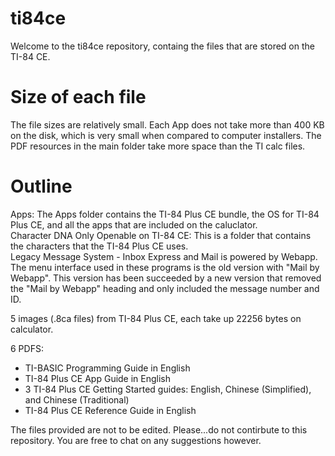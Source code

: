# ti84ce
Welcome to the ti84ce repository, containg the files that are stored on the TI-84 CE.

# Size of each file
The file sizes are relatively small. Each App does not take more than 400 KB on the disk, which is very small when compared to computer installers. The PDF resources in the main folder take more space than the TI calc files.

# Outline
Apps: The Apps folder contains the TI-84 Plus CE bundle, the OS for TI-84 Plus CE, and all the apps that are included on the caluclator.\
Character DNA Only Openable on TI-84 CE: This is a folder that contains the characters that the TI-84 Plus CE uses.\
Legacy Message System - Inbox Express and Mail is powered by Webapp. The menu interface used in these programs is the old version with "Mail by Webapp". This version has been succeeded by a new version that removed the "Mail by Webapp" heading and only included the message number and ID.

5 images (.8ca files) from TI-84 Plus CE, each take up 22256 bytes on calculator.

6 PDFS:

* TI-BASIC Programming Guide in English
* TI-84 Plus CE App Guide in English
* 3 TI-84 Plus CE Getting Started guides: English, Chinese (Simplified), and Chinese (Traditional)
* TI-84 Plus CE Reference Guide in English

The files provided are not to be edited. Please...do not contirbute to this repository. You are free to chat on any suggestions however.
